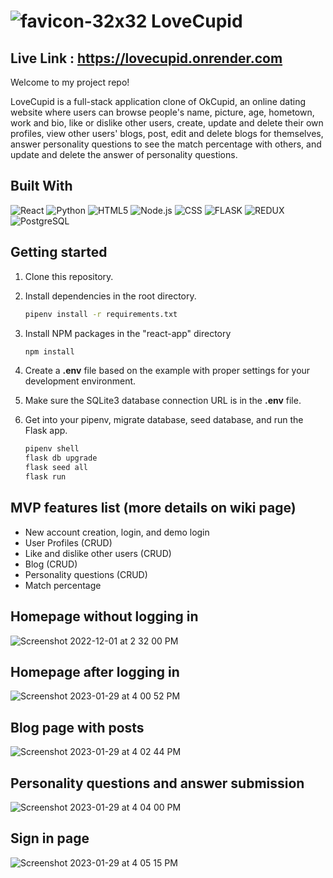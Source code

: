 # ![favicon-32x32](https://user-images.githubusercontent.com/98840063/205130192-98d58b81-ff13-428f-a337-18eb61fddf13.png)  LoveCupid

## Live Link : https://lovecupid.onrender.com

Welcome to my project repo!

LoveCupid is a full-stack application clone of OkCupid, an online dating website where users can browse people's name, picture, age, hometown, work and bio, like or dislike other users, create, update and delete their own profiles, view other users' blogs, post, edit and delete blogs for themselves, answer personality questions to see the match percentage with others, and update and delete the answer of personality questions.


## Built With
![React](https://img.shields.io/badge/React-20232A?style=for-the-badge&logo=react&logoColor=61DAFB)  ![Python](https://img.shields.io/badge/Python-FFD43B?style=for-the-badge&logo=python&logoColor=blue)   ![HTML5](https://img.shields.io/badge/HTML5-E34F26?style=for-the-badge&logo=html5&logoColor=white)    ![Node.js](https://img.shields.io/badge/Node.js-339933?style=for-the-badge&logo=nodedotjs&logoColor=white)   ![CSS](https://img.shields.io/badge/CSS3-1572B6?style=for-the-badge&logo=css3&logoColor=white)   ![FLASK](https://img.shields.io/badge/Flask-000000?style=for-the-badge&logo=flask&logoColor=white)   ![REDUX](https://img.shields.io/badge/Redux-593D88?style=for-the-badge&logo=redux&logoColor=white)   ![PostgreSQL](https://img.shields.io/badge/PostgreSQL-316192?style=for-the-badge&logo=postgresql&logoColor=white)

## Getting started

1. Clone this repository.

2. Install dependencies in the root directory.

      ```bash
      pipenv install -r requirements.txt
      ```
3. Install NPM packages in the "react-app" directory

      ```bash
      npm install
      ```
4. Create a **.env** file based on the example with proper settings for your development environment.

5. Make sure the SQLite3 database connection URL is in the **.env** file.

6. Get into your pipenv, migrate database, seed database, and run the Flask app.

   ```bash
   pipenv shell
   flask db upgrade
   flask seed all
   flask run
   ```
## MVP features list (more details on wiki page)
* New account creation, login, and demo login
* User Profiles (CRUD)
* Like and dislike other users (CRUD)
* Blog (CRUD)
* Personality questions (CRUD)
* Match percentage


## Homepage without logging in
![Screenshot 2022-12-01 at 2 32 00 PM](https://user-images.githubusercontent.com/98840063/205173112-8b41c4dd-86c1-44dc-98af-82fe6ff3d14d.png)

## Homepage after logging in
![Screenshot 2023-01-29 at 4 00 52 PM](https://user-images.githubusercontent.com/98840063/215363612-90428862-a7fd-4101-b457-79eb98ea6c28.png)

## Blog page with posts
![Screenshot 2023-01-29 at 4 02 44 PM](https://user-images.githubusercontent.com/98840063/215363723-1d3459e5-0f16-408e-a416-f26348f4dd0b.png)

## Personality questions and answer submission
![Screenshot 2023-01-29 at 4 04 00 PM](https://user-images.githubusercontent.com/98840063/215363790-02b6bb80-ef38-4602-95eb-42dfbdaf4a64.png)

## Sign in page
![Screenshot 2023-01-29 at 4 05 15 PM](https://user-images.githubusercontent.com/98840063/215363840-2651b39e-5c72-41a6-a4c2-bd88675d014c.png)

